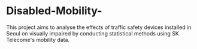 # Disabled-Mobility-
This project aims to analyse the effects of traffic safety devices installed in Seoul on visually impaired by conducting statistical methods using SK Telecome's mobility data. 
